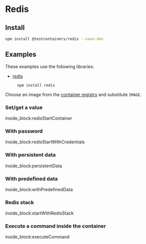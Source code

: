 # Redis

## Install

```bash
npm install @testcontainers/redis --save-dev
```

## Examples

These examples use the following libraries:

- [redis](https://www.npmjs.com/package/redis)

        npm install redis

Choose an image from the [container registry](https://hub.docker.com/_/redis) and substitute `IMAGE`.

### Set/get a value

<!--codeinclude-->
[](../../packages/modules/redis/src/redis-container.test.ts) inside_block:redisStartContainer
<!--/codeinclude-->

### With password

<!--codeinclude-->
[](../../packages/modules/redis/src/redis-container.test.ts) inside_block:redisStartWithCredentials
<!--/codeinclude-->

### With persistent data

<!--codeinclude-->
[](../../packages/modules/redis/src/redis-container.test.ts) inside_block:persistentData
<!--/codeinclude-->

### With predefined data

<!--codeinclude-->
[](../../packages/modules/redis/src/redis-container.test.ts) inside_block:withPredefinedData
<!--/codeinclude-->

### Redis stack

<!--codeinclude-->
[](../../packages/modules/redis/src/redis-container.test.ts) inside_block:startWithRedisStack
<!--/codeinclude-->

### Execute a command inside the container

<!--codeinclude-->
[](../../packages/modules/redis/src/redis-container.test.ts) inside_block:executeCommand
<!--/codeinclude-->
